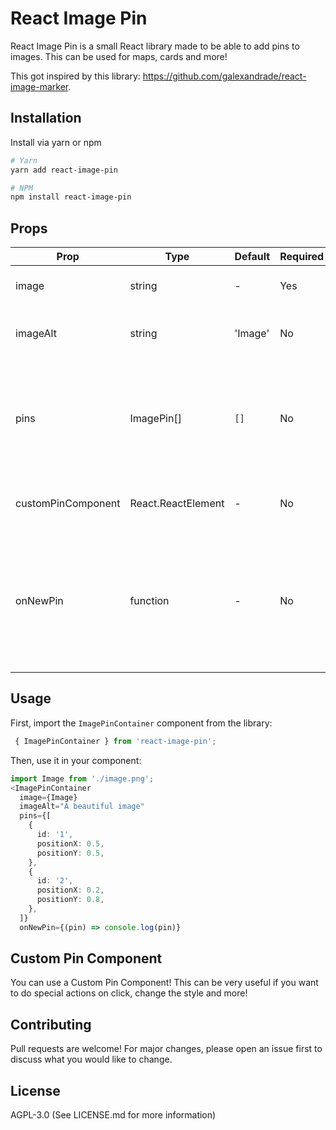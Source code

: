 # React Image Pin

React Image Pin is a small React library made to be able to add pins to images. This can be used for maps, cards and more!

This got inspired by this library: https://github.com/galexandrade/react-image-marker.

## Installation

Install via yarn or npm

```bash
# Yarn
yarn add react-image-pin

# NPM
npm install react-image-pin
```

## Props

| Prop               | Type               | Default | Required | Description                                                                                      |
| ------------------ | ------------------ | ------- | -------- | ------------------------------------------------------------------------------------------------ |
| image              | string             | -       | Yes      | The source of the image                                                                          |
| imageAlt           | string             | 'Image' | No       | The alternative text for the image                                                               |
| pins               | ImagePin[]         | `[]`    | No       | An array of pin objects. Each object should have `positionX`, `positionY`, and `id` properties   |
| customPinComponent | React.ReactElement | -       | No       | A custom component to be used as the pin                                                         |
| onNewPin           | function           | -       | No       | A function that is called when a new pin is added. It receives the new pin object as an argument |

## Usage

First, import the `ImagePinContainer` component from the library:

```typescript jsx
 { ImagePinContainer } from 'react-image-pin';
```

Then, use it in your component:

```typescript jsx
import Image from './image.png';
<ImagePinContainer
  image={Image}
  imageAlt="A beautiful image"
  pins={[
    {
      id: '1',
      positionX: 0.5,
      positionY: 0.5,
    },
    {
      id: '2',
      positionX: 0.2,
      positionY: 0.8,
    },
  ]}
  onNewPin={(pin) => console.log(pin)}
```

## Custom Pin Component

You can use a Custom Pin Component! This can be very useful if you want to do special actions on click, change the style and more!

## Contributing

Pull requests are welcome! For major changes, please open an issue first to discuss what you would like to change.

## License

AGPL-3.0 (See LICENSE.md for more information)

